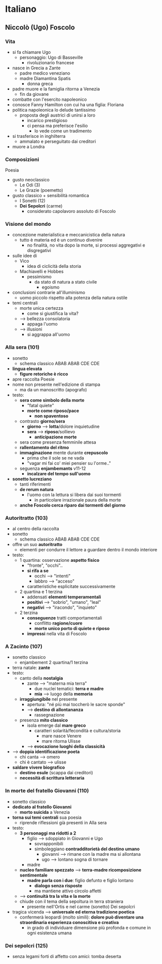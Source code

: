 # Italiano
## Niccolò (Ugo) Foscolo

### Vita

- si fa chiamare Ugo
  - personaggio: Ugo di Basseville
    - rivoluzionario francese
- nasce in Grecia a Zante
  - padre medico veneziano
  - madre Diamantina Spatis
    - donna greca
- padre muore e la famiglia ritorna a Venezia
  - fin da giovane
- combatte con l'esercito napoleonico
- conosce Fanny Hamilton con cui ha una figlia: Floriana
- politica napoleonica lo delude tantissimo
  - proposta degli austrici di unirsi a loro
    - incarico prestigioso
    - ci pensa ma preferisce l'esilio
      - lo vede come un tradimento
- si trasferisce in inghilterra
  - ammalato e perseguitato dai creditori
- muore a Londra


### Composizioni

Poesia
- gusto neoclassico
  - Le Odi (3)
  - Le Grazie (poemetto)
- gusto classico + sensibilità romantica
  - I Sonetti (12)
  - **Dei Sepolcri** (carme)
    - considerato capolavoro assoluto di Foscolo


### Visione del mondo

- concezione materialistica e meccanicistica della natura
  - tutto è materia ed è un continuo divenire
    - no finalità, no vita dopo la morte, si processi aggregativi e disgregativi
- sulle idee di
  - Vico
    - idea di ciclicità della storia
  - Machiavelli e Hobbes
    - pessimismo
      - da stato di natura a stato civile
        - egoismo
- conclusioni contrarie all'illuminismo
  - uomo piccolo rispetto alla potenza della natura ostile
- temi centrali
  - morte unica certezza
    - come si giustifica la vita?
  - --> bellezza consolatoria
    - appaga l'uomo
  - --> illusioni
    - si aggrappa all'uomo


### Alla sera (101)

- sonetto
  - schema classico ABAB ABAB CDE CDE
- **lingua elevata**
  - **figure retoriche è ricco**
- apre raccolta Poesie
- nome non presente nell'edizione di stampa
  - ma da un manoscritto (apografo)
- testo:
  - **sera come simbolo della morte**
    - "fatal quiete"
    - **morte come riposo/pace**
      - **non spaventoso**
  - contrasto **giorno/sera**
    - **giorno** --> **lotta**/dolore inquietudine
    - **sera** --> **riposo**/sollievo
      - **anticipazione morte**
  - sera come presenza femminile attesa
  - **rallentamento del ritmo**
  - **immaginazione** mente durante **crepuscolo**
    - prima che il sole se ne vada
    - "vagar mi fai co' miei pensier su l'orme.."
  - seguenza **enjambemants** v11-12
    - **incalzare del tempo sull'uomo**
- **sonetto lucreziano**
  - tanti riferimenti
  - **de rerum natura**
    - l'uomo con la lettura si libera dai suoi tormenti
      - in particolare irrazionale paura della morte
  - **anche Foscolo cerca riparo dai tormenti del giorno**


### Autoritratto (103)

- al centro della raccolta
- sonetto
  - schema classico ABAB ABAB CDE CDE
- offre un suo **autoritratto**
  - elementi per condurre il lettore a guardare dentro il mondo interiore
- testo:
  - 1 quartina: osservazione **aspetto fisico**
    - "fronte", "occhi"..
    - **si rifa a se**
      - occhi --> "intenti"
      - labbro --> "acceso"
    - caratteristiche esplicitate successivamente
  - 2 quartina e 1 terzina
    - addensati **elementi temperamentali**
    - **positivi** --> "sobrio", "umano", "leal"
    - **negativi** --> "iracondo", "inquieto"
  - 2 terzina
    - **conseguenze** tratti comportamentali
      - conflitto **ragione/cuore**
      - **morte unico porto di quiete e riposo**
    - **impressi** nella vita di Foscolo


### A Zacinto (107)

- sonetto classico
  - enjambement 2 quartina/1 terzina
- terra natale: **zante**
- testo:
  - canto della **nostalgia**
    - zante --> "materna mia terra"
      - due nuclei tematici: **terra e madre**
      - **mia** --> luogo della **memoria**
  - **irraggiungibile** nel presente
    - apertura: "né più mai toccherò le sacre sponde"
    - --> **destino di allontananza**
      - rassegnazione
  - presenza **mito classico**
    - isola emerge dal **mare greco**
      - caratteri solarità/fecondità e cultura/storia
        - mare nasce Venere
        - mare ritorna Ulisse
    - --> **evocazione luoghi della classicità**
- --> **doppia identificazione poeta**
  - chi canta --> omero
  - chi è cantato --> ulisse
- **saldare vivere biografico**
  - **destino esule** (scappa dai creditori)
  - **necessità di scrittura letteraria**


### In morte del fratello Giovanni (110)

- sonetto classico
- **dedicato al fratello Giovanni**
  - **morto suicida** a Venezia
- **torna sui temi centrali** sua poesia
  - riprende riflessioni già presenti in Alla sera
- testo:
  - **3 personaggi ma ridotti a 2**
    - figlio --> sdoppiato in Giovanni e Ugo
      - sovrapponibili
      - simboleggiano **contradditorietà del destino umano**
        - giovanni --> rimane con la madre ma si allontana
        - ugo --> lontano sogna di tornare
    - madre
  - **nucleo familiare spezzato** --> **terra-madre ricomposizione sentimentale**
    - **madre parla con i due**: figlio defunto e figlio lontano
      - **dialogo senza risposte**
      - ma mantiene attivo circolo affetti
  - --> **continuità tra la vita e la morte**
  - chiude con il tema della sepoltura in terra straniera
    - presente nell'Ortis e nel carme (sonetto) Dei sepolcri
- tragica vicenda --> **universale ed eterna tradizione poetica**
  - confermerà leopardi (molto simili): **dolore può diventare una straordinaria esperienza conoscitiva e creativa**
    - in grado di individuare dimensione più profonda e comune in ogni esistenza umana



### Dei sepolcri (125)


- senza legami forti di affetto con amici: tomba deserta


